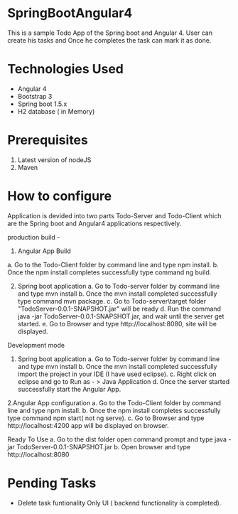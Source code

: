 # SpringBootAngular4

This is a sample Todo App of the Spring boot and Angular 4. User can create his tasks and Once he completes the task can mark it as done.

# Technologies Used

- Angular 4
- Bootstrap 3
- Spring boot 1.5.x
- H2 database ( in Memory)

# Prerequisites

1. Latest version of nodeJS
2. Maven 


# How to configure 

Application is devided into two parts Todo-Server and Todo-Client which are the Spring boot and Angular4 applications respectively. 

production build - 

1. Angular App Build

  a. Go to the Todo-Client folder by command line and type npm install.
  b. Once the npm install completes successfully type command ng build.

2. Spring boot application
  a. Go to Todo-server folder by command line and type mvn install
  b. Once the mvn install completed successfully type command mvn package.
  c. Go to Todo-server\target folder "TodoServer-0.0.1-SNAPSHOT.jar" will be ready
  d. Run the command java -jar TodoServer-0.0.1-SNAPSHOT.jar, and wait until the server get started.
  e. Go to Browser and type http://localhost:8080, site will be displayed.

Development mode
  1. Spring boot application
    a. Go to Todo-server folder by command line and type mvn install
    b. Once the mvn install completed successfully import the project in your IDE (I have used eclipse).
    c. Right click on eclipse and go to Run as - > Java Application 
    d. Once the server started successfully start the Angular App.

  2.Angular App configuration
    a. Go to the Todo-Client folder by command line and type npm install.
    b. Once the npm install completes successfully type command npm start( not ng serve).
    c. Go to Browser and type http://localhost:4200 app will be displayed on browser.

Ready To Use 
	a. Go to the dist folder open command prompt and type java -jar TodoServer-0.0.1-SNAPSHOT.jar
	b. Open browser and type http://localhost:8080
  
# Pending Tasks
  - Delete task funtionality Only UI ( backend functionality is completed).
  



  
  

